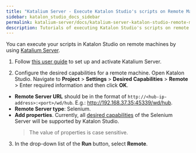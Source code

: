 ```yaml
---
title: "Katalium Server - Execute Katalon Studio's scripts on Remote Machines" 
sidebar: katalon_studio_docs_sidebar
permalink: katalium-server/docs/katalium-server-katalon-studio-remote-machine.html 
description: Tutorials of executing Katalon Studio's scripts on remote machines using Katalium Server.
---
```


You can execute your scripts in Katalon Studio on remote machines by using [Katalium Server](https://docs.katalon.com/katalium-server/docs/katalium-overview.html).

1. Follow [this user guide](https://docs.katalon.com/katalium-server/docs/katalium-user-guide.html) to set up and activate Katalium Server.

2. Configure the desired capabilities for a remote machine. Open Katalon Studio. Navigate to **Project** > **Settings** > **Desired Capabilities** > **Remote** > Enter required information and then click **OK**.

* **Remote Server URL** should be in the format of `http://<hub-ip-address>:<port>/wd/hub`. E.g.: http://192.168.37.35:45339/wd/hub.
* **Remote Server type**: Selenium.
* **Add properties**. Currently, all [desired capabilities](https://github.com/SeleniumHQ/selenium/wiki/DesiredCapabilities#used-by-the-selenium-server-for-browser-selection) of the Selenium Server will be supported by Katalon Studio.
    > The value of properties is case sensitive.

3. In the drop-down list of the **Run** button, select **Remote**.
